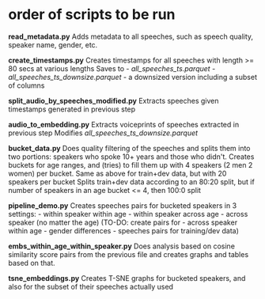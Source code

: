 # order of scripts to be run

**read_metadata.py**
Adds metadata to all speeches, such as speech quality, speaker name, gender, etc.

**create_timestamps.py**
Creates timestamps for all speeches with length >= 80 secs at various lengths
Saves to
	- *all_speeches_ts.parquet*
	- *all_speeches_ts_downsize.parquet*
		- a downsized version including a subset of columns
		
**split_audio_by_speeches_modified.py**
Extracts speeches given timestamps generated in previous step
		
**audio_to_embedding.py**
Extracts voiceprints of speeches extracted in previous step
Modifies *all_speeches_ts_downsize.parquet*

**bucket_data.py**
Does quality filtering of the speeches and splits them into two portions: speakers who spoke 10+ years and those who didn't.
Creates buckets for age ranges, and (tries) to fill them up with 4 speakers (2 men 2 women) per bucket.
Same as above for train+dev data, but with 20 speakers per bucket
Splits train+dev data according to an 80:20 split, but if number of speakers in an age bucket <= 4, then 100:0 split

**pipeline_demo.py**
Creates speeches pairs for bucketed speakers in 3 settings:
	- within speaker within age
	- within speaker across age
	- across speaker (no matter the age)
(TO-DO: create pairs for
	- across speaker within age
	- gender differences
	- speeches pairs for training/dev data)
	
**embs_within_age_within_speaker.py**
Does analysis based on cosine similarity score pairs from the previous file and creates graphs and tables based on that.

**tsne_embeddings.py**
Creates T-SNE graphs for bucketed speakers, and also for the subset of their speeches actually used